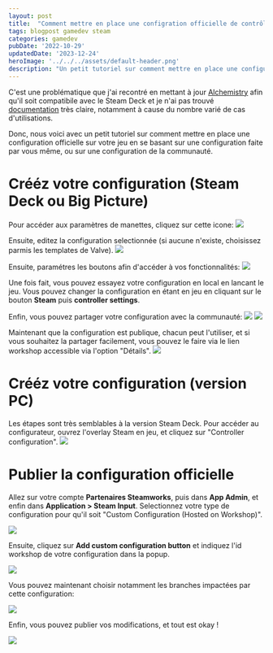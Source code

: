 ```yaml
---
layout: post
title:  "Comment mettre en place une configration officielle de contrôleurs Steam Input ?"
tags: blogpost gamedev steam
categories: gamedev
pubDate: '2022-10-29'
updatedDate: '2023-12-24'
heroImage: '../../../assets/default-header.png'
description: "Un petit tutoriel sur comment mettre en place une configuration officielle sur votre jeu en se basant sur une configuration faite par vous même, ou sur une configuration de la communauté."
---
```


C'est une problématique que j'ai recontré en mettant à jour [Alchemistry](https://store.steampowered.com/app/1730540/Alchemistry/) afin qu'il soit compatibile avec le Steam Deck et je n'ai pas trouvé [documentation](https://partner.steamgames.com/doc/features/steam_controller) très claire, notamment à cause du nombre varié de cas d'utilisations.

Donc, nous voici avec un petit tutoriel sur comment mettre en place une configuration officielle sur votre jeu en se basant sur une configuration faite par vous même, ou sur une configuration de la communauté.

# Crééz votre configuration (Steam Deck ou Big Picture)

Pour accéder aux paramètres de manettes, cliquez sur cette icone:
![](/assets/img/2022-10-29-deck-edit-config-1.webp)

Ensuite, editez la configuration selectionnée (si aucune n'existe, choisissez parmis les templates de Valve).
![](/assets/img/2022-10-29-deck-edit-config-2.webp)

Ensuite, paramétres les boutons afin d'accéder à vos fonctionnalités:
![](/assets/img/2022-10-29-deck-edit-config-buttons.webp)

Une fois fait, vous pouvez essayez votre configuration en local en lancant le jeu. Vous pouvez changer la configuration en étant en jeu en cliquant sur le bouton **Steam** puis **controller settings**.

Enfin, vous pouvez partager votre configuration avec la communauté:
![](/assets/img/2022-10-29-deck-edit-config-menu.webp)
![](/assets/img/2022-10-29-deck-edit-config-share.webp)

Maintenant que la configuration est publique, chacun peut l'utiliser, et si vous souhaitez la partager facilement, vous pouvez le faire via le lien workshop accessible via l'option "Détails".
![](/assets/img/2022-10-29-deck-edit-config-link.webp)

# Crééz votre configuration (version PC)

Les étapes sont très semblables à la version Steam Deck. Pour accéder au configurateur, ouvrez l'overlay Steam en jeu, et cliquez sur "Controller configuration".
![](/assets/img/2022-10-29_steam-desktop-overlay.webp)

# Publier la configuration officielle

Allez sur votre compte **Partenaires Steamworks**, puis dans **App Admin**, et enfin dans **Application > Steam Input**. Selectionnez votre type de configuration pour qu'il soit "Custom Configuration (Hosted on Workshop)".

![](/assets/img/2022-10-29_steamworks-input-config-type.webp)

Ensuite, cliquez sur **Add custom configuration button** et indiquez l'id workshop de votre configuration dans la popup.

![](/assets/img/2022-10-29_steamworks-input-config-popup.webp)

Vous pouvez maintenant choisir notamment les branches impactées par cette configuration:

![](/assets/img/2022-10-29_steamworks-input-config-settings.webp)

Enfin, vous pouvez publier vos modifications, et tout est okay !

![](/assets/img/2022-10-29_result.webp)